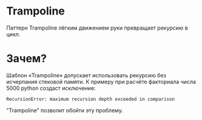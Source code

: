 # Trampoline
Паттерн Trampoline лёгким движением руки превращает рекурсию в цикл.

# Зачем?
Шаблон «Trampoline» допускает использовать рекурсию без исчерпания стековой памяти.
К примеру при расчёте факториала числа 5000 python создаст исключение:
```
RecursionError: maximum recursion depth exceeded in comparison
```
"Trampoline" позволит обойти эту проблему.